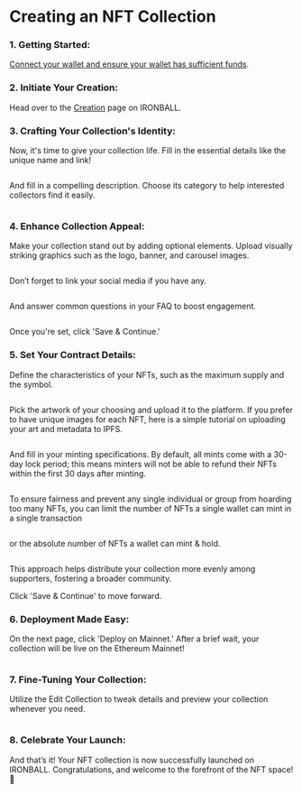 # Creating an NFT Collection

### 1. **Getting Started:**

[Connect your wallet and ensure your wallet has sufficient funds](getting-started.md).

### **2. Initiate Your Creation:**

Head over to the [Creation](https://ironball.xyz/create) page on IRONBALL.

### **3. Crafting Your Collection's Identity:**

Now, it's time to give your collection life. Fill in the essential details like the unique name and link!

<figure><img src="../.gitbook/assets/Screenshot 2024-11-18 at 2.43.07 PM.png" alt=""><figcaption></figcaption></figure>

And fill in a compelling description. Choose its category to help interested collectors find it easily.

<figure><img src="../.gitbook/assets/Screenshot 2024-11-18 at 2.43.19 PM.png" alt=""><figcaption></figcaption></figure>

### 4. Enhance Collection Appeal:

Make your collection stand out by adding optional elements. Upload visually striking graphics such as the logo, banner, and carousel images.

<figure><img src="../.gitbook/assets/Screenshot 2024-11-18 at 2.43.27 PM.png" alt=""><figcaption></figcaption></figure>

Don’t forget to link your social media if you have any.

<figure><img src="../.gitbook/assets/Screenshot 2024-11-18 at 2.43.35 PM.png" alt=""><figcaption></figcaption></figure>

And answer common questions in your FAQ to boost engagement.



<figure><img src="../.gitbook/assets/Screenshot 2024-11-18 at 2.43.43 PM.png" alt=""><figcaption></figcaption></figure>

Once you're set, click 'Save & Continue.'

### 5. Set Your Contract Details:

Define the characteristics of your NFTs, such as the maximum supply and the symbol.

<figure><img src="../.gitbook/assets/Screenshot 2024-11-18 at 2.46.07 PM.png" alt=""><figcaption></figcaption></figure>

Pick the artwork of your choosing and upload it to the platform. If you prefer to have unique images for each NFT, here is a simple tutorial on uploading your art and metadata to IPFS.

<figure><img src="../.gitbook/assets/Screenshot 2024-11-18 at 2.59.09 PM.png" alt=""><figcaption></figcaption></figure>

And fill in your minting specifications. By default, all mints come with a 30-day lock period; this means minters will not be able to refund their NFTs within the first 30 days after minting.

<figure><img src="../.gitbook/assets/Screenshot 2024-11-18 at 2.59.40 PM.png" alt=""><figcaption></figcaption></figure>

To ensure fairness and prevent any single individual or group from hoarding too many NFTs, you can limit the number of NFTs a single wallet can mint in a single transaction

<figure><img src="../.gitbook/assets/Screenshot 2024-11-18 at 2.59.51 PM.png" alt=""><figcaption></figcaption></figure>

or the absolute number of NFTs a wallet can mint & hold.

<figure><img src="../.gitbook/assets/Screenshot 2024-11-18 at 3.00.00 PM.png" alt=""><figcaption></figcaption></figure>

This approach helps distribute your collection more evenly among supporters, fostering a broader community.

Click 'Save & Continue' to move forward.

### 6. Deployment Made Easy:

On the next page, click 'Deploy on Mainnet.' After a brief wait, your collection will be live on the Ethereum Mainnet!

<figure><img src="../.gitbook/assets/Screenshot 2024-11-18 at 3.01.13 PM.png" alt=""><figcaption></figcaption></figure>

### 7. Fine-Tuning Your Collection:

Utilize the Edit Collection to tweak details and preview your collection whenever you need.

<figure><img src="../.gitbook/assets/Screenshot 2024-11-20 at 4.48.34 PM.png" alt=""><figcaption></figcaption></figure>

### 8. Celebrate Your Launch:

And that’s it! Your NFT collection is now successfully launched on IRONBALL. Congratulations, and welcome to the forefront of the NFT space! 🎉
